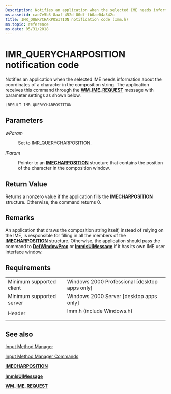 ```yaml
---
Description: Notifies an application when the selected IME needs information about the coordinates of a character in the composition string. The application receives this command through the WM\_IME\_REQUEST message with parameter settings as shown below.
ms.assetid: cae7e5b3-8aaf-452d-80df-fb0ae04a342c
title: IMR_QUERYCHARPOSITION notification code (Imm.h)
ms.topic: reference
ms.date: 05/31/2018
---
```


# IMR\_QUERYCHARPOSITION notification code

Notifies an application when the selected IME needs information about the coordinates of a character in the composition string. The application receives this command through the [**WM\_IME\_REQUEST**](wm-ime-request.md) message with parameter settings as shown below.


```C++
LRESULT IMR_QUERYCHARPOSITION
```



## Parameters

<dl> <dt>

<span id="wParam"></span><span id="wparam"></span><span id="WPARAM"></span>*wParam*
</dt> <dd>

Set to IMR\_QUERYCHARPOSITION.

</dd> <dt>

<span id="lParam"></span><span id="lparam"></span><span id="LPARAM"></span>*lParam*
</dt> <dd>

Pointer to an [**IMECHARPOSITION**](/windows/win32/api/imm/ns-imm-imecharposition) structure that contains the position of the character in the composition window.

</dd> </dl>

## Return Value

Returns a nonzero value if the application fills the [**IMECHARPOSITION**](/windows/win32/api/imm/ns-imm-imecharposition) structure. Otherwise, the command returns 0.

## Remarks

An application that draws the composition string itself, instead of relying on the IME, is responsible for filling in all the members of the [**IMECHARPOSITION**](/windows/win32/api/imm/ns-imm-imecharposition) structure. Otherwise, the application should pass the command to [**DefWindowProc**](/windows/desktop/api/winuser/nf-winuser-defwindowproca) or [**ImmIsUIMessage**](/windows/desktop/api/Imm/nf-imm-immisuimessagea) if it has its own IME user interface window.

## Requirements



|                                     |                                                                                                      |
|-------------------------------------|------------------------------------------------------------------------------------------------------|
| Minimum supported client<br/> | Windows 2000 Professional \[desktop apps only\]<br/>                                           |
| Minimum supported server<br/> | Windows 2000 Server \[desktop apps only\]<br/>                                                 |
| Header<br/>                   | <dl> <dt>Imm.h (include Windows.h)</dt> </dl> |



## See also

<dl> <dt>

[Input Method Manager](input-method-manager.md)
</dt> <dt>

[Input Method Manager Commands](input-method-manager-commands.md)
</dt> <dt>

[**IMECHARPOSITION**](/windows/win32/api/imm/ns-imm-imecharposition)
</dt> <dt>

[**ImmIsUIMessage**](/windows/desktop/api/Imm/nf-imm-immisuimessagea)
</dt> <dt>

[**WM\_IME\_REQUEST**](wm-ime-request.md)
</dt> </dl>

 

 